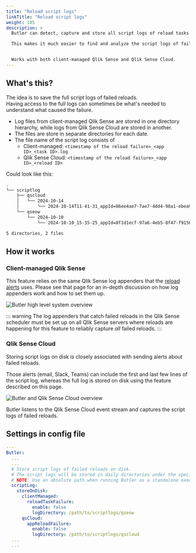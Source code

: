 ```yaml
---
title: "Reload script logs"
linkTitle: "Reload script logs"
weight: 105
description: >
  Butler can detect, capture and store all script logs of reload tasks that failed.  

  This makes it much easier to find and analyze the script logs of failed reloads.


  Works with both client-managed Qlik Sense and Qlik Sense Cloud.
---
```


## What's this?

The idea is to save the full script logs of failed reloads.  
Having access to the full logs can sometimes be what's needed to understand what caused the failure.

- Log files from client-managed Qlik Sense are stored in one directory hierarchy, while logs from Qlik Sense Cloud are stored in another.
- The files are store in separate directories for each date.
- The file name of the script log consists of
  - Client-managed: `<timestamp of the reload failure>_<app ID>_<task ID>.log`
  - Qlik Sense Cloud: `<timestamp of the reload failure>_<app ID>_<reload ID>`

Could look like this:

```bash
.
└── scriptlog
    ├── qscloud
    │   └── 2024-10-14
    │       └── 2024-10-14T11-41-31_appId=86ee4ae7-7ae7-4dd4-98a1-ebea989f78fb_reloadId=670d0369dededd0781e18ade.log
    └── qseow
        └── 2024-10-10
            └── 2024-10-10_15-35-25_appId=8f1d1ecf-97a6-4eb5-8f47-f9156300b854_taskId=22b106a8-e7ed-4466-b700-014f060bef16.log

5 directories, 2 files
```

## How it works

### Client-managed Qlik Sense

This feature relies on the same Qlik Sense log appenders that the [reload alerts](/docs/getting-started/setup/task-alerts/) uses. Please see that page for an in-depth discussion on how log appenders work and how to set them up.

![Butler high level system overview](/img/butler-failed-reload-log-1.png "Butler high level system overview")

::: warning
The log appenders that catch failed reloads in the Qlik Sense scheduler must be set up on all Qlik Sense servers where reloads are happening for this feature to reliably capture _all_ failed reloads.
:::

### Qlik Sense Cloud

Storing script logs on disk is closely associated with sending alerts about failed reloads.

Those alerts (email, Slack, Teams) can include the first and last few lines of the script log, whereas the full log is stored on disk using the feature described on this page.

![Butler and Qlik Sense Cloud overview](/img/butler-cloud-app-reload-failed-alert-1.png "Butler and Qlik Sense Cloud overview")

Butler listens to the Qlik Sense Cloud event stream and captures the script logs of failed reloads.

## Settings in config file

```yaml
---
Butler:
  ...
  ...
  # Store script logs of failed reloads on disk.
  # The script logs will be stored in daily directories under the specified main directory below
  # NOTE: Use an absolute path when running Butler as a standalone executable!
  scriptLog:
    storeOnDisk:
      clientManaged:
        reloadTaskFailure:
          enable: false
          logDirectory: /path/to/scriptlogs/qseow
      qsCloud:
        appReloadFailure:
          enable: false
          logDirectory: /path/to/scriptlogs/qscloud
  ...
  ...
```
